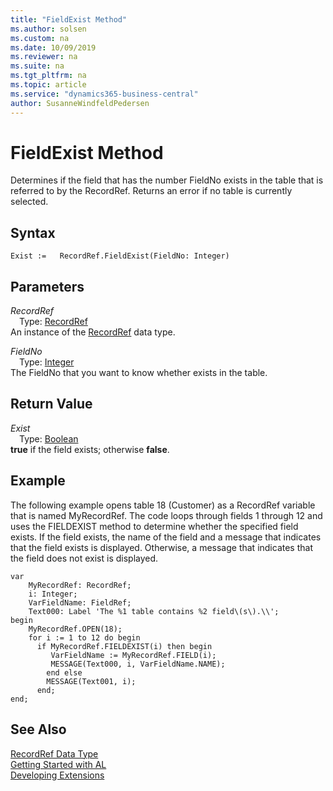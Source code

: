 ```yaml
---
title: "FieldExist Method"
ms.author: solsen
ms.custom: na
ms.date: 10/09/2019
ms.reviewer: na
ms.suite: na
ms.tgt_pltfrm: na
ms.topic: article
ms.service: "dynamics365-business-central"
author: SusanneWindfeldPedersen
---
```

[//]: # (START>DO_NOT_EDIT)
[//]: # (IMPORTANT:Do not edit any of the content between here and the END>DO_NOT_EDIT.)
[//]: # (Any modifications should be made in the .xml files in the ModernDev repo.)
# FieldExist Method
Determines if the field that has the number FieldNo exists in the table that is referred to by the RecordRef. Returns an error if no table is currently selected.


## Syntax
```
Exist :=   RecordRef.FieldExist(FieldNo: Integer)
```
## Parameters
*RecordRef*  
&emsp;Type: [RecordRef](recordref-data-type.md)  
An instance of the [RecordRef](recordref-data-type.md) data type.  

*FieldNo*  
&emsp;Type: [Integer](../integer/integer-data-type.md)  
The FieldNo that you want to know whether exists in the table.  


## Return Value
*Exist*  
&emsp;Type: [Boolean](../boolean/boolean-data-type.md)  
**true** if the field exists; otherwise **false**.  


[//]: # (IMPORTANT: END>DO_NOT_EDIT)

## Example  
 The following example opens table 18 \(Customer\) as a RecordRef variable that is named MyRecordRef. The code loops through fields 1 through 12 and uses the FIELDEXIST method to determine whether the specified field exists. If the field exists, the name of the field and a message that indicates that the field exists is displayed. Otherwise, a message that indicates that the field does not exist is displayed. 
  
```  
var
    MyRecordRef: RecordRef;
    i: Integer;
    VarFieldName: FieldRef;
    Text000: Label 'The %1 table contains %2 field\(s\).\\';
begin  
    MyRecordRef.OPEN(18);  
    for i := 1 to 12 do begin  
      if MyRecordRef.FIELDEXIST(i) then begin  
         VarFieldName := MyRecordRef.FIELD(i);  
         MESSAGE(Text000, i, VarFieldName.NAME);  
        end else  
        MESSAGE(Text001, i);  
      end;  
end;
```  
  

## See Also
[RecordRef Data Type](recordref-data-type.md)  
[Getting Started with AL](../../devenv-get-started.md)  
[Developing Extensions](../../devenv-dev-overview.md)